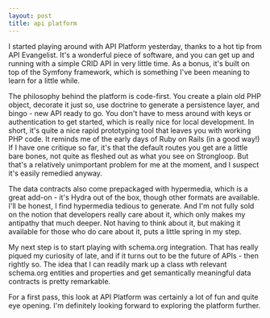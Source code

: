```yaml
---
layout: post
title: api platform
---
```


I started playing around with API Platform yesterday, thanks to a hot tip from API Evangelist. It's a wonderful piece of software, and you can get up and running with a simple CRID API in very little time. As a bonus, it's built on top of the Symfony framework, which is something I've been meaning to learn for a little while.

The philosophy behind the platform is code-first. You create a plain old PHP object, decorate it just so, use doctrine to generate a persistence layer, and bingo - new API ready to go. You don't have to mess around with keys or authentication to get started, which is really nice for local development. In short, it's quite a nice rapid prototyping tool that leaves you with working PHP code. It reminds me of the early days of Ruby on Rails (in a good way!) If I have one critique so far, it's that the default routes you get are a little bare bones, not quite as fleshed out as what you see on Strongloop. But that's a relatively unimportant problem for me at the moment, and I suspect it's easily remedied anyway.

The data contracts also come prepackaged with hypermedia, which is a great add-on - it's Hydra out of the box, though other formats are available. I'll be honest, I find hypermedia tedious to generate. And I'm not fully sold on the notion that developers really care about it, which only makes my antipathy that much deeper. Not having to think about it, but making it available for those who do care about it, puts a little spring in my step.

My next step is to start playing with schema.org integration. That has really piqued my curiosity of late, and if it turns out to be the future of APIs - then rightly so. The idea that I can readily mark up a class wth relevant schema.org entities and properties and get semantically meaningful data contracts is pretty remarkable.

For a first pass, this look at API Platform was certainly a lot of fun and quite eye opening. I'm definitely looking forward to exploring the platform further.